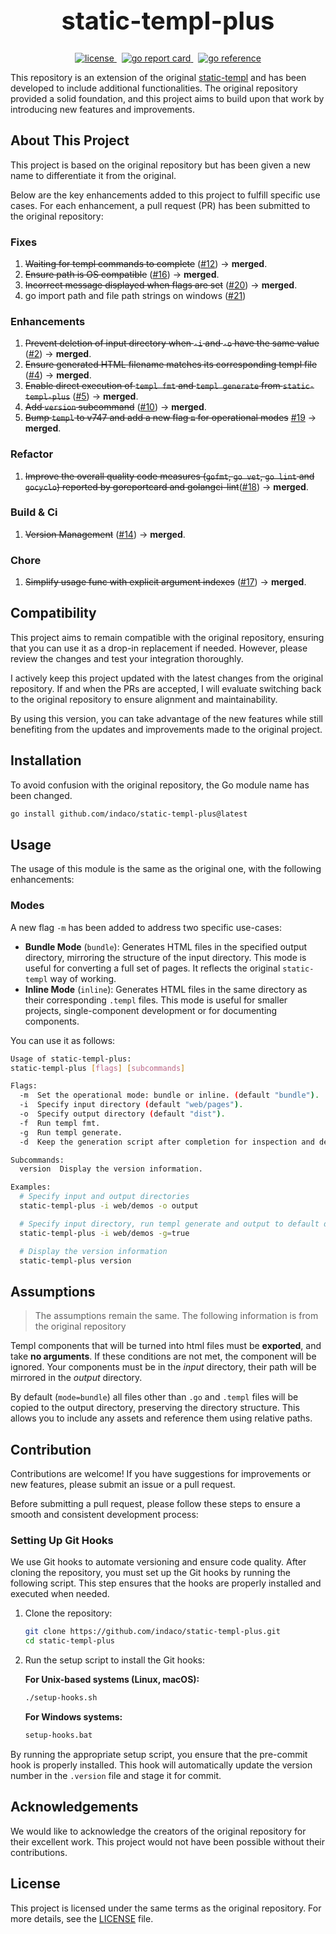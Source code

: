 <h1 align="center" style="font-size: 2.5rem;">
  static-templ-plus
</h1>
<p align="center">
  <a href="https://github.com/indaco/static-templ-plus/blob/main/LICENSE" target="_blank">
    <img src="https://img.shields.io/badge/License-GNU%20GPL-blue?style=flat-square&logo=none" alt="license" />
  </a>
  &nbsp;
  <a href="https://goreportcard.com/report/github.com/indaco/static-templ-plus/" target="_blank">
    <img src="https://goreportcard.com/badge/github.com/indaco/static-templ-plus" alt="go report card" />
  </a>
  &nbsp;
  <a href="https://pkg.go.dev/github.com/indaco/static-templ-plus/" target="_blank">
      <img src="https://pkg.go.dev/badge/github.com/indaco/static-templ-plus/.svg" alt="go reference" />
  </a>
</p>

This repository is an extension of the original [static-templ](https://github.com/nokacper24/static-templ) and has been developed to include additional functionalities. The original repository provided a solid foundation, and this project aims to build upon that work by introducing new features and improvements.

## About This Project

This project is based on the original repository but has been given a new name to differentiate it from the original.

Below are the key enhancements added to this project to fulfill specific use cases. For each enhancement, a pull request (PR) has been submitted to the original repository:

### Fixes

1. ~~Waiting for templ commands to complete~~ ([#12]) -> **merged**.
2. ~~Ensure path is OS compatible~~ ([#16]) -> **merged**.
3. ~~Incorrect message displayed when flags are set~~ ([#20]) -> **merged**.
4. go import path and file path strings on windows ([#21])

### Enhancements

1. ~~Prevent deletion of input directory when `-i` and `-o` have the same value~~ ([#2]) -> **merged**.
2. ~~Ensure generated HTML filename matches its corresponding templ file~~ ([#4]) -> **merged**.
3. ~~Enable direct execution of `templ fmt` and `templ generate` from `static-templ-plus`~~ ([#5]) -> **merged**.
4. ~~Add `version` subcommand~~ ([#10]) -> **merged**.
5. ~~Bump `templ` to v747 and add a new flag `m` for operational modes~~ [#19] -> **merged**.

### Refactor

1. ~~Improve the overall quality code measures (`gofmt`, `go vet`, `go lint` and `gocyclo`) reported by goreportcard and golangci-lint~~([#18]) -> **merged**.

### Build & Ci

1. ~~Version Management~~ ([#14]) -> **merged**.

### Chore

1. ~~Simplify usage func with explicit argument indexes~~ ([#17]) -> **merged**.

## Compatibility

This project aims to remain compatible with the original repository, ensuring that you can use it as a drop-in replacement if needed. However, please review the changes and test your integration thoroughly.

I actively keep this project updated with the latest changes from the original repository. If and when the PRs are accepted, I will evaluate switching back to the original repository to ensure alignment and maintainability.

By using this version, you can take advantage of the new features while still benefiting from the updates and improvements made to the original project.

## Installation

To avoid confusion with the original repository, the Go module name has been changed.

```bash
go install github.com/indaco/static-templ-plus@latest
```

## Usage

The usage of this module is the same as the original one, with the following enhancements:

### Modes

A new flag `-m` has been added to address two specific use-cases:

- **Bundle Mode** (`bundle`): Generates HTML files in the specified output directory, mirroring the structure of the input directory. This mode is useful for converting a full set of pages. It reflects the original `static-templ` way of working.
- **Inline Mode** (`inline`): Generates HTML files in the same directory as their corresponding `.templ` files. This mode is useful for smaller projects, single-component development or for documenting components.

You can use it as follows:

```bash
Usage of static-templ-plus:
static-templ-plus [flags] [subcommands]

Flags:
  -m  Set the operational mode: bundle or inline. (default "bundle").
  -i  Specify input directory (default "web/pages").
  -o  Specify output directory (default "dist").
  -f  Run templ fmt.
  -g  Run templ generate.
  -d  Keep the generation script after completion for inspection and debugging.

Subcommands:
  version  Display the version information.

Examples:
  # Specify input and output directories
  static-templ-plus -i web/demos -o output

  # Specify input directory, run templ generate and output to default directory
  static-templ-plus -i web/demos -g=true

  # Display the version information
  static-templ-plus version
```

## Assumptions

> The assumptions remain the same. The following information is from the original repository

Templ components that will be turned into html files must be **exported**, and take **no arguments**. If these conditions are not met, the component will be ignored. Your components must be in the *input* directory, their path will be mirrored in the *output* directory.

By default (`mode=bundle`) all files other than `.go` and `.templ` files will be copied to the output directory, preserving the directory structure. This allows you to include any assets and reference them using relative paths.

## Contribution

Contributions are welcome! If you have suggestions for improvements or new features, please submit an issue or a pull request.

Before submitting a pull request, please follow these steps to ensure a smooth and consistent development process:

### Setting Up Git Hooks

We use Git hooks to automate versioning and ensure code quality. After cloning the repository, you must set up the Git hooks by running the following script. This step ensures that the hooks are properly installed and executed when needed.

1. Clone the repository:

    ```bash
    git clone https://github.com/indaco/static-templ-plus.git
    cd static-templ-plus
    ```

2. Run the setup script to install the Git hooks:

    **For Unix-based systems (Linux, macOS):**

    ```bash
    ./setup-hooks.sh
    ```

    **For Windows systems:**

    ```cmd
    setup-hooks.bat
    ```

By running the appropriate setup script, you ensure that the pre-commit hook is properly installed. This hook will automatically update the version number in the `.version` file and stage it for commit.

## Acknowledgements

We would like to acknowledge the creators of the original repository for their excellent work. This project would not have been possible without their contributions.

## License

This project is licensed under the same terms as the original repository. For more details, see the [LICENSE](./LICENSE) file.

<!-- Resources -->
[#2]: https://github.com/nokacper24/static-templ/pull/2
[#4]: https://github.com/nokacper24/static-templ/pull/4
[#5]: https://github.com/nokacper24/static-templ/pull/5
[#10]: https://github.com/nokacper24/static-templ/pull/10
[#12]: https://github.com/nokacper24/static-templ/pull/12
[#14]: https://github.com/nokacper24/static-templ/pull/14
[#16]: https://github.com/nokacper24/static-templ/pull/16
[#17]: https://github.com/nokacper24/static-templ/pull/17
[#18]: https://github.com/nokacper24/static-templ/pull/18
[#19]: https://github.com/nokacper24/static-templ/pull/19
[#20]: https://github.com/nokacper24/static-templ/pull/20
[#21]: https://github.com/nokacper24/static-templ/pull/21
